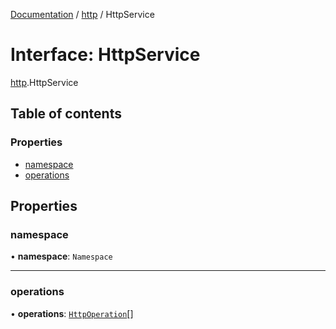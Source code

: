 [Documentation](../index.md) / [http](../modules/http.md) / HttpService

# Interface: HttpService

[http](../modules/http.md).HttpService

## Table of contents

### Properties

- [namespace](http.HttpService.md#namespace)
- [operations](http.HttpService.md#operations)

## Properties

### namespace

• **namespace**: `Namespace`

___

### operations

• **operations**: [`HttpOperation`](http.HttpOperation.md)[]
